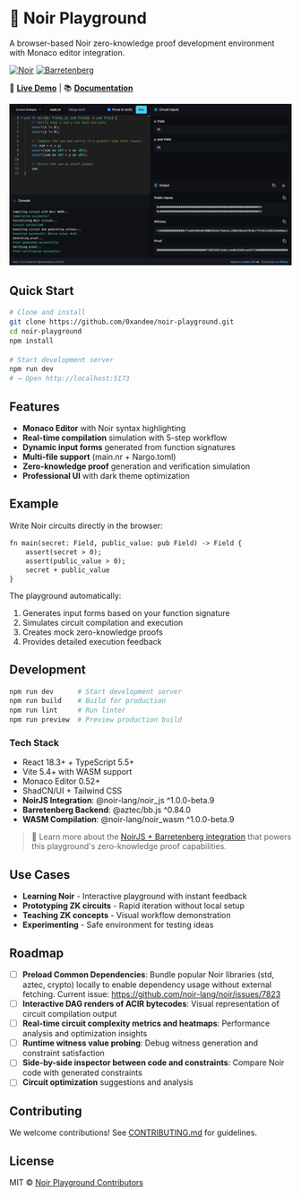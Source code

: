 # 🔮 Noir Playground

A browser-based Noir zero-knowledge proof development environment with Monaco editor integration.

[![Noir](https://img.shields.io/badge/Noir-v1.0.0--beta.9-black?style=flat-square)](https://noir-lang.org/)
[![Barretenberg](https://img.shields.io/badge/Barretenberg-v0.84.0-black?style=flat-square)](https://github.com/AztecProtocol/barretenberg)

🚀 **[Live Demo](https://noir-playground.app)** | 📚 **[Documentation](./docs/noirjs-barretenberg-integration.md)**

![Noir Playground Interface](./docs/playground-screenshot.png)

## Quick Start

```bash
# Clone and install
git clone https://github.com/0xandee/noir-playground.git
cd noir-playground
npm install

# Start development server
npm run dev
# → Open http://localhost:5173
```

## Features

-   **Monaco Editor** with Noir syntax highlighting
-   **Real-time compilation** simulation with 5-step workflow
-   **Dynamic input forms** generated from function signatures
-   **Multi-file support** (main.nr + Nargo.toml)
-   **Zero-knowledge proof** generation and verification simulation
-   **Professional UI** with dark theme optimization

## Example

Write Noir circuits directly in the browser:

```noir
fn main(secret: Field, public_value: pub Field) -> Field {
    assert(secret > 0);
    assert(public_value > 0);
    secret + public_value
}
```

The playground automatically:

1. Generates input forms based on your function signature
2. Simulates circuit compilation and execution
3. Creates mock zero-knowledge proofs
4. Provides detailed execution feedback

## Development

```bash
npm run dev      # Start development server
npm run build    # Build for production
npm run lint     # Run linter
npm run preview  # Preview production build
```

### Tech Stack

-   React 18.3+ + TypeScript 5.5+
-   Vite 5.4+ with WASM support
-   Monaco Editor 0.52+
-   ShadCN/UI + Tailwind CSS
-   **NoirJS Integration**: @noir-lang/noir_js ^1.0.0-beta.9
-   **Barretenberg Backend**: @aztec/bb.js ^0.84.0
-   **WASM Compilation**: @noir-lang/noir_wasm ^1.0.0-beta.9

> 📖 Learn more about the [NoirJS + Barretenberg integration](./docs/noirjs-barretenberg-integration.md) that powers this playground's zero-knowledge proof capabilities.

## Use Cases

-   **Learning Noir** - Interactive playground with instant feedback
-   **Prototyping ZK circuits** - Rapid iteration without local setup
-   **Teaching ZK concepts** - Visual workflow demonstration
-   **Experimenting** - Safe environment for testing ideas

## Roadmap

-   [ ] **Preload Common Dependencies**: Bundle popular Noir libraries (std, aztec, crypto) locally to enable dependency usage without external fetching. Current issue: https://github.com/noir-lang/noir/issues/7823
-   [ ] **Interactive DAG renders of ACIR bytecodes**: Visual representation of circuit compilation output
-   [ ] **Real-time circuit complexity metrics and heatmaps**: Performance analysis and optimization insights
-   [ ] **Runtime witness value probing**: Debug witness generation and constraint satisfaction
-   [ ] **Side-by-side inspector between code and constraints**: Compare Noir code with generated constraints
-   [ ] **Circuit optimization** suggestions and analysis

## Contributing

We welcome contributions! See [CONTRIBUTING.md](./CONTRIBUTING.md) for guidelines.

## License

MIT © [Noir Playground Contributors](./LICENSE)

